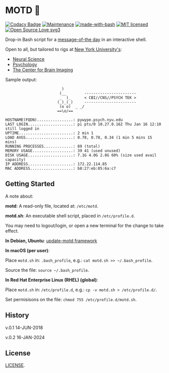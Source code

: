 # MOTD :robot:
[![Codacy Badge](https://api.codacy.com/project/badge/Grade/5bec09878ee4444fbfcd862f8a5afeb8)](https://www.codacy.com/app/marshki/MOTD?utm_source=github.com&amp;utm_medium=referral&amp;utm_content=marshki/MOTD&amp;utm_campaign=Badge_Grade)
[![Maintenance](https://img.shields.io/badge/Maintained%3F-yes-green.svg)](https://GitHub.com/Naereen/StrapDown.js/graphs/commit-activity)
[![made-with-bash](https://img.shields.io/badge/Made%20with-Bash-1f425f.svg)](https://www.gnu.org/software/bash/)
[![MIT licensed](https://img.shields.io/badge/license-MIT-blue.svg)](https://raw.githubusercontent.com/hyperium/hyper/master/LICENSE)
[![Open Source Love svg3](https://badges.frapsoft.com/os/v3/open-source.svg?v=103)](https://github.com/ellerbrock/open-source-badges/)

Drop-in Bash script for a [message-of-the day](https://en.wikipedia.org/wiki/Motd_(Unix)) in an interactive shell.

Open to all, but tailored to rigs at [New York University's](https://www.nyu.edu/):
 - [Neural Science](https://as.nyu.edu/departments/cns.html)
 - [Psychology](https://as.nyu.edu/departments/psychology.html)
 - [The Center for Brain Imaging](https://as.nyu.edu/research-centers/cbi.html)

Sample output:

                             )
                            (__        -----------------------
                            _  )_      < CBI//CNS//PSYCH TEK >
                           (_)_(_)     -----------------------
                            (o o)  _ _/
                           ==\o/==

    HOSTNAME(FQDN)................: pywype.psych.nyu.edu
    LAST LOGIN....................: pi pts/0 10.27.0.162 Thu Jan 16 12:10 still logged in
    UPTIME........................: 2 min 1
    LOAD AVGS.....................: 0.78, 0.78, 0.34 (1 min 5 mins 15 mins)
    RUNNING PROCESSES.............: 89 (total)
    MEMORY USAGE..................: 39 41 (used unused)
    DISK USAGE....................: 7.1G 4.0G 2.8G 60% (size used avail capacity)
    IP ADDRESS....................: 172.22.114.85
    MAC ADDRESS...................: b8:27:eb:05:6a:c7

## Getting Started 
A note about: 

**motd**: A read-only file, located at: `/etc/motd`.

**motd.sh**: An executable shell script, placed in `/etc/profile.d`.

You may need to logout/login, or open a new terminal for the change to take effect.

**In Debian, Ubuntu**: [update-motd framework](https://manpages.ubuntu.com/manpages/focal/en/man5/update-motd.5.htm)

**In macOS (per user)**:

Place `motd.sh` in: `.bash_profile`, e.g.: `cat motd.sh >> ~/.bash_profile`.

Source the file: `source ~/.bash_profile`.


**In Red Hat Enterprise Linux (RHEL) (global)**:

Place `motd.sh` in: `/etc/profile.d`, e.g.: `cp -v motd.sh > /etc/profile.d/`.

Set permisisons on the file: `chmod 755 /etc/profile.d/motd.sh`.

## History 
v.0.1 14-JUN-2018

v.0.2 16-JAN-2024

## License 
[LICENSE](https://github.com/marshki/MOTD/blob/master/LICENSE).
